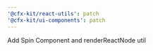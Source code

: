 ```yaml
---
'@cfx-kit/react-utils': patch
'@cfx-kit/ui-components': patch
---
```


Add Spin Component and renderReactNode util
